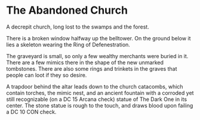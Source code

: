 # The Abandoned Church
A decrepit church, long lost to the swamps and the forest.

There is a broken window halfway up the belltower. On the ground below it lies a skeleton wearing the Ring of Defenestration.

The graveyard is small, so only a few wealthy merchants were buried in it. There are a few mimics there in the shape of the new unmarked tombstones. There are also some rings and trinkets in the graves that people can loot if they so desire.

A trapdoor behind the altar leads down to the church catacombs, which contain torches, the mimic nest, and an ancient fountain with a corroded yet still recognizable (on a DC 15 Arcana check) statue of The Dark One in its center. The stone statue is rough to the touch, and draws blood upon failing a DC 10 CON check.
